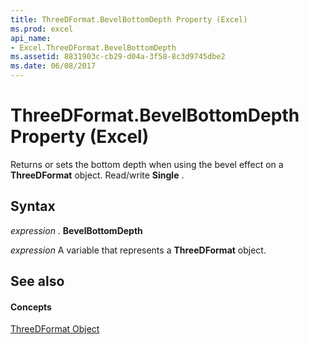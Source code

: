 ```yaml
---
title: ThreeDFormat.BevelBottomDepth Property (Excel)
ms.prod: excel
api_name:
- Excel.ThreeDFormat.BevelBottomDepth
ms.assetid: 8831903c-cb29-d04a-3f58-8c3d9745dbe2
ms.date: 06/08/2017
---
```



# ThreeDFormat.BevelBottomDepth Property (Excel)

Returns or sets the bottom depth when using the bevel effect on a  **ThreeDFormat** object. Read/write **Single** .


## Syntax

 _expression_ . **BevelBottomDepth**

 _expression_ A variable that represents a **ThreeDFormat** object.


## See also


#### Concepts


[ThreeDFormat Object](threedformat-object-excel.md)

